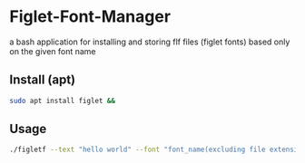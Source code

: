 # Figlet-Font-Manager
a bash application for installing and storing flf files (figlet fonts) based only on the given font name

## Install (apt)
```bash
sudo apt install figlet && 
```

## Usage
```bash
./figletf --text "hello world" --font "font_name(excluding file extension)"
```
